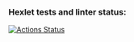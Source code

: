 ### Hexlet tests and linter status:
[![Actions Status](https://github.com/OziriS-85/python-project-lvl1/workflows/hexlet-check/badge.svg)](https://github.com/OziriS-85/python-project-lvl1/actions)